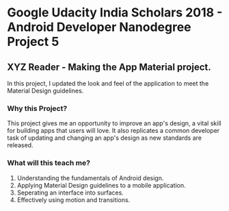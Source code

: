 # Google Udacity India Scholars 2018 - Android Developer Nanodegree Project 5

## XYZ Reader - Making the App Material project.
In this project, I updated the look and feel of the application to meet the Material Design guidelines.


### Why this Project?
This project gives me an opportunity to improve an app's design, a vital skill for building apps that users will love. It also replicates a common developer task of updating and changing an app's design as new standards are released.

### What will this teach me?
1. Understanding the fundamentals of Android design.
2. Applying Material Design guidelines to a mobile application.
3. Seperating an interface into surfaces.
4. Effectively using motion and transitions.